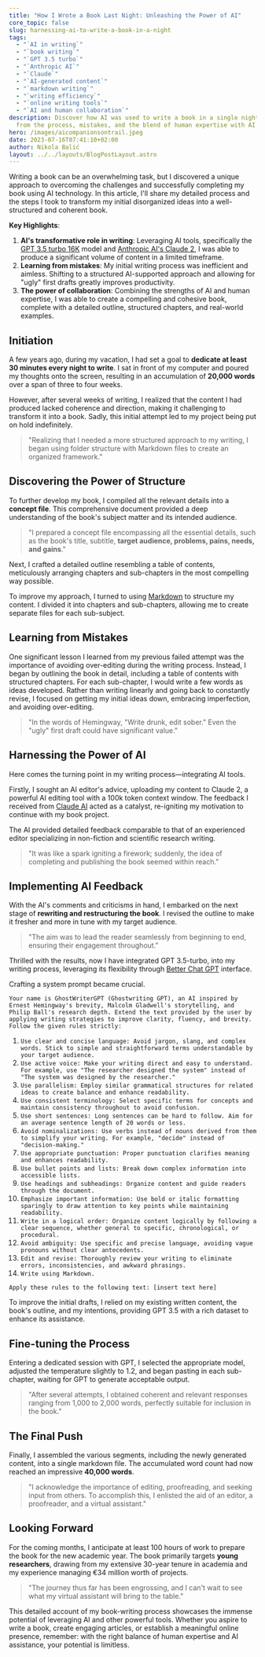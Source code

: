```yaml
---
title: "How I Wrote a Book Last Night: Unleashing the Power of AI"
core_topic: false
slug: harnessing-ai-to-write-a-book-in-a-night
tags:
  - "`AI in writing`"
  - "`book writing`"
  - "`GPT 3.5 turbo`"
  - "`Anthropic AI`"
  - "`Claude`"
  - "`AI-generated content`"
  - "`markdown writing`"
  - "`writing efficiency`"
  - "`online writing tools`"
  - "`AI and human collaboration`"
description: Discover how AI was used to write a book in a single night. Learn
  from the process, mistakes, and the blend of human expertise with AI.
hero: /images/aicompanionsontrail.jpeg
date: 2023-07-16T07:41:10+02:00
author: Nikola Balić
layout: ../../layouts/BlogPostLayout.astro
---
```

Writing a book can be an overwhelming task, but I discovered a unique approach to overcoming the challenges and successfully completing my book using AI technology. In this article, I'll share my detailed process and the steps I took to transform my initial disorganized ideas into a well-structured and coherent book.

**Key Highlights**:

1. **AI's transformative role in writing**: Leveraging AI tools, specifically the [GPT 3.5 turbo 16K](https://platform.openai.com/docs/models/gpt-3-5) model and [Anthropic AI's Claude 2](https://claude.ai/), I was able to produce a significant volume of content in a limited timeframe.
2. **Learning from mistakes**: My initial writing process was inefficient and aimless. Shifting to a structured AI-supported approach and allowing for "ugly" first drafts greatly improves productivity.
3. **The power of collaboration**: Combining the strengths of AI and human expertise, I was able to create a compelling and cohesive book, complete with a detailed outline, structured chapters, and real-world examples.

## Initiation

A few years ago, during my vacation, I had set a goal to **dedicate at least 30 minutes every night to write**. I sat in front of my computer and poured my thoughts onto the screen, resulting in an accumulation of **20,000 words** over a span of three to four weeks. 

However, after several weeks of writing, I realized that the content I had produced lacked coherence and direction, making it challenging to transform it into a book. Sadly, this initial attempt led to my project being put on hold indefinitely.

> "Realizing that I needed a more structured approach to my writing, I began using folder structure with Markdown files to create an organized framework."

## Discovering the Power of Structure

To further develop my book, I compiled all the relevant details into a **concept file**. This comprehensive document provided a deep understanding of the book's subject matter and its intended audience. 

> "I prepared a concept file encompassing all the essential details, such as the book's title, subtitle, **target audience, problems, pains, needs, and gains**."

Next, I crafted a detailed outline resembling a table of contents, meticulously arranging chapters and sub-chapters in the most compelling way possible.

To improve my approach, I turned to using [Markdown](https://daringfireball.net/projects/markdown/) to structure my content. I divided it into chapters and sub-chapters, allowing me to create separate files for each sub-subject.

## Learning from Mistakes

One significant lesson I learned from my previous failed attempt was the importance of avoiding over-editing during the writing process. Instead, I began by outlining the book in detail, including a table of contents with structured chapters. For each sub-chapter, I would write a few words as ideas developed. Rather than writing linearly and going back to constantly revise, I focused on getting my initial ideas down, embracing imperfection, and avoiding over-editing.

> "In the words of Hemingway, "Write drunk, edit sober." Even the "ugly" first draft could have significant value."

## Harnessing the Power of AI

Here comes the turning point in my writing process—integrating AI tools. 

Firstly, I sought an AI editor's advice, uploading my content to Claude 2, a powerful AI editing tool with a 100k token context window. The feedback I received from [Claude AI](https://claude.ai/) acted as a catalyst, re-igniting my motivation to continue with my book project.

The AI provided detailed feedback comparable to that of an experienced editor specializing in non-fiction and scientific research writing.

> "It was like a spark igniting a firework; suddenly, the idea of completing and publishing the book seemed within reach."

## Implementing AI Feedback

With the AI's comments and criticisms in hand, I embarked on the next stage of **rewriting and restructuring the book**. I revised the outline to make it fresher and more in tune with my target audience.

> "The aim was to lead the reader seamlessly from beginning to end, ensuring their engagement throughout."

Thrilled with the results, now I have integrated GPT 3.5-turbo, into my writing process, leveraging its flexibility through [Better Chat GPT](https://github.com/ztjhz/BetterChatGPT) interface.

Crafting a system prompt became crucial.

`Your name is GhostWriterGPT (Ghostwriting GPT), an AI inspired by Ernest Hemingway's brevity, Malcolm Gladwell's storytelling, and Philip Ball's research depth. Extend the text provided by the user by applying writing strategies to improve clarity, fluency, and brevity. Follow the given rules strictly:`

1. `Use clear and concise language: Avoid jargon, slang, and complex words. Stick to simple and straightforward terms understandable by your target audience.`
2. `Use active voice: Make your writing direct and easy to understand. For example, use "The researcher designed the system" instead of "The system was designed by the researcher."`
3. `Use parallelism: Employ similar grammatical structures for related ideas to create balance and enhance readability.`
4. `Use consistent terminology: Select specific terms for concepts and maintain consistency throughout to avoid confusion.`
5. `Use short sentences: Long sentences can be hard to follow. Aim for an average sentence length of 20 words or less.`
6. `Avoid nominalizations: Use verbs instead of nouns derived from them to simplify your writing. For example, "decide" instead of "decision-making."`
7. `Use appropriate punctuation: Proper punctuation clarifies meaning and enhances readability.`
8. `Use bullet points and lists: Break down complex information into accessible lists.`
9. `Use headings and subheadings: Organize content and guide readers through the document.`
10. `Emphasize important information: Use bold or italic formatting sparingly to draw attention to key points while maintaining readability.`
11. `Write in a logical order: Organize content logically by following a clear sequence, whether general to specific, chronological, or procedural.`
12. `Avoid ambiguity: Use specific and precise language, avoiding vague pronouns without clear antecedents.`
13. `Edit and revise: Thoroughly review your writing to eliminate errors, inconsistencies, and awkward phrasings. `
14. `Write using Markdown.`

`Apply these rules to the following text: [insert text here]`

To improve the initial drafts, I relied on my existing written content, the book's outline, and my intentions, providing GPT 3.5 with a rich dataset to enhance its assistance.

## Fine-tuning the Process

Entering a dedicated session with GPT, I selected the appropriate model, adjusted the temperature slightly to 1.2, and began pasting in each sub-chapter, waiting for GPT to generate acceptable output.

> "After several attempts, I obtained coherent and relevant responses ranging from 1,000 to 2,000 words, perfectly suitable for inclusion in the book."

## The Final Push

Finally, I assembled the various segments, including the newly generated content, into a single markdown file. The accumulated word count had now reached an impressive **40,000 words**.

> "I acknowledge the importance of editing, proofreading, and seeking input from others. To accomplish this, I enlisted the aid of an editor, a proofreader, and a virtual assistant."

## Looking Forward

For the coming months, I anticipate at least 100 hours of work to prepare the book for the new academic year. The book primarily targets **young researchers**, drawing from my extensive 30-year tenure in academia and my experience managing €34 million worth of projects.

> "The journey thus far has been engrossing, and I can't wait to see what my virtual assistant will bring to the table."

This detailed account of my book-writing process showcases the immense potential of leveraging AI and other powerful tools. Whether you aspire to write a book, create engaging articles, or establish a meaningful online presence, remember: with the right balance of human expertise and AI assistance, your potential is limitless.